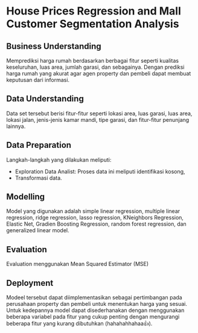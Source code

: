 # House Prices Regression and Mall Customer Segmentation Analysis

## Business Understanding
Memprediksi harga rumah berdasarkan berbagai fitur seperti kualitas keseluruhan, luas area, jumlah garasi, dan sebagainya. Dengan prediksi harga rumah yang akurat agar agen property dan pembeli dapat membuat keputusan dari informasi.

## Data Understanding
Data set tersebut berisi fitur-fitur seperti lokasi area, luas garasi, luas area, lokasi jalan, jenis-jenis kamar mandi, tipe garasi, dan fitur-fitur penunjang lainnya.

## Data Preparation
Langkah-langkah yang dilakukan meliputi:
- Exploration Data Analist: Proses data ini meliputi identifikasi kosong, 
- Transformasi data.

## Modelling
Model yang digunakan adalah simple linear regression, multiple linear regression, ridge regression, lasso regression, KNeighbors Regression, Elastic Net, Gradien Boosting Regression, random forest regression, dan generalized linear model.

## Evaluation
Evaluation menggunakan Mean Squared Estimator (MSE)

## Deployment
Modeel tersebut dapat diimplementasikan sebagai pertimbangan pada perusahaan property dan pembeli untuk menentukan harga yang sesuai. Untuk kedepannya model dapat disederhanakan dengan menggunakan beberapa variabel pada fitur yang cukup penting dengan mengurangi beberapa fitur yang kurang dibutuhkan (hahahahhahaa👍).
